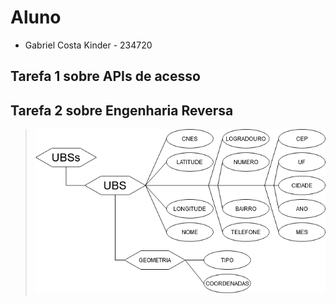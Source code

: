 # Aluno
* Gabriel Costa Kinder - 234720

## Tarefa 1 sobre APIs de acesso

## Tarefa 2 sobre Engenharia Reversa
> ![Diagrama de Orquestração](images/Diagrama-JSON-UBSs.png)

